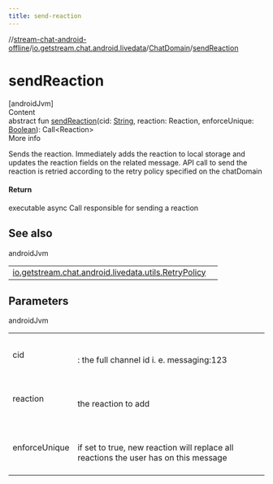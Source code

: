 ```yaml
---
title: send-reaction
---
```

//[stream-chat-android-offline](../../../index.md)/[io.getstream.chat.android.livedata](../index.md)/[ChatDomain](index.md)/[sendReaction](sendReaction.md)



# sendReaction  
[androidJvm]  
Content  
abstract fun [sendReaction](sendReaction.md)(cid: [String](https://kotlinlang.org/api/latest/jvm/stdlib/kotlin/-string/index.html), reaction: Reaction, enforceUnique: [Boolean](https://kotlinlang.org/api/latest/jvm/stdlib/kotlin/-boolean/index.html)): Call&lt;Reaction&gt;  
More info  


Sends the reaction. Immediately adds the reaction to local storage and updates the reaction fields on the related message. API call to send the reaction is retried according to the retry policy specified on the chatDomain



#### Return  


executable async Call responsible for sending a reaction



## See also  
  
androidJvm  
  
| | |
|---|---|
| <a name="io.getstream.chat.android.livedata/ChatDomain/sendReaction/#kotlin.String#io.getstream.chat.android.client.models.Reaction#kotlin.Boolean/PointingToDeclaration/"></a>[io.getstream.chat.android.livedata.utils.RetryPolicy](../../io.getstream.chat.android.livedata.utils/RetryPolicy/index.md)| <a name="io.getstream.chat.android.livedata/ChatDomain/sendReaction/#kotlin.String#io.getstream.chat.android.client.models.Reaction#kotlin.Boolean/PointingToDeclaration/"></a>|
  


## Parameters  
  
androidJvm  
  
| | |
|---|---|
| <a name="io.getstream.chat.android.livedata/ChatDomain/sendReaction/#kotlin.String#io.getstream.chat.android.client.models.Reaction#kotlin.Boolean/PointingToDeclaration/"></a>cid| <a name="io.getstream.chat.android.livedata/ChatDomain/sendReaction/#kotlin.String#io.getstream.chat.android.client.models.Reaction#kotlin.Boolean/PointingToDeclaration/"></a><br/><br/>: the full channel id i. e. messaging:123<br/><br/>|
| <a name="io.getstream.chat.android.livedata/ChatDomain/sendReaction/#kotlin.String#io.getstream.chat.android.client.models.Reaction#kotlin.Boolean/PointingToDeclaration/"></a>reaction| <a name="io.getstream.chat.android.livedata/ChatDomain/sendReaction/#kotlin.String#io.getstream.chat.android.client.models.Reaction#kotlin.Boolean/PointingToDeclaration/"></a><br/><br/>the reaction to add<br/><br/>|
| <a name="io.getstream.chat.android.livedata/ChatDomain/sendReaction/#kotlin.String#io.getstream.chat.android.client.models.Reaction#kotlin.Boolean/PointingToDeclaration/"></a>enforceUnique| <a name="io.getstream.chat.android.livedata/ChatDomain/sendReaction/#kotlin.String#io.getstream.chat.android.client.models.Reaction#kotlin.Boolean/PointingToDeclaration/"></a><br/><br/>if set to true, new reaction will replace all reactions the user has on this message<br/><br/>|
  
  



